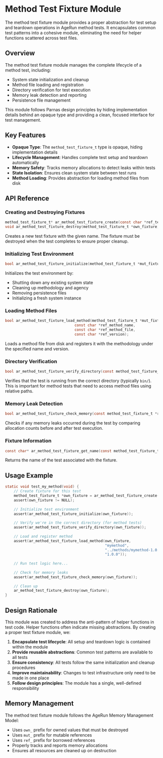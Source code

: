 # Method Test Fixture Module

The method test fixture module provides a proper abstraction for test setup and teardown operations in AgeRun method tests. It encapsulates common test patterns into a cohesive module, eliminating the need for helper functions scattered across test files.

## Overview

The method test fixture module manages the complete lifecycle of a method test, including:
- System state initialization and cleanup
- Method file loading and registration
- Directory verification for test execution
- Memory leak detection and reporting
- Persistence file management

This module follows Parnas design principles by hiding implementation details behind an opaque type and providing a clean, focused interface for test management.

## Key Features

- **Opaque Type**: The `method_test_fixture_t` type is opaque, hiding implementation details
- **Lifecycle Management**: Handles complete test setup and teardown automatically
- **Memory Safety**: Tracks memory allocations to detect leaks within tests
- **State Isolation**: Ensures clean system state between test runs
- **Method Loading**: Provides abstraction for loading method files from disk

## API Reference

### Creating and Destroying Fixtures

```c
method_test_fixture_t* ar_method_test_fixture_create(const char *ref_test_name);
void ar_method_test_fixture_destroy(method_test_fixture_t *own_fixture);
```

Creates a new test fixture with the given name. The fixture must be destroyed when the test completes to ensure proper cleanup.

### Initializing Test Environment

```c
bool ar_method_test_fixture_initialize(method_test_fixture_t *mut_fixture);
```

Initializes the test environment by:
- Shutting down any existing system state
- Cleaning up methodology and agency
- Removing persistence files
- Initializing a fresh system instance

### Loading Method Files

```c
bool ar_method_test_fixture_load_method(method_test_fixture_t *mut_fixture,
                                const char *ref_method_name,
                                const char *ref_method_file,
                                const char *ref_version);
```

Loads a method file from disk and registers it with the methodology under the specified name and version.

### Directory Verification

```c
bool ar_method_test_fixture_verify_directory(const method_test_fixture_t *ref_fixture);
```

Verifies that the test is running from the correct directory (typically `bin/`). This is important for method tests that need to access method files using relative paths.

### Memory Leak Detection

```c
bool ar_method_test_fixture_check_memory(const method_test_fixture_t *ref_fixture);
```

Checks if any memory leaks occurred during the test by comparing allocation counts before and after test execution.

### Fixture Information

```c
const char* ar_method_test_fixture_get_name(const method_test_fixture_t *ref_fixture);
```

Returns the name of the test associated with the fixture.

## Usage Example

```c
static void test_my_method(void) {
    // Create fixture for this test
    method_test_fixture_t *own_fixture = ar_method_test_fixture_create("test_my_method");
    assert(own_fixture != NULL);
    
    // Initialize test environment
    assert(ar_method_test_fixture_initialize(own_fixture));
    
    // Verify we're in the correct directory (for method tests)
    assert(ar_method_test_fixture_verify_directory(own_fixture));
    
    // Load and register method
    assert(ar_method_test_fixture_load_method(own_fixture, 
                                              "mymethod", 
                                              "../methods/mymethod-1.0.0.method",
                                              "1.0.0"));
    
    // Run test logic here...
    
    // Check for memory leaks
    assert(ar_method_test_fixture_check_memory(own_fixture));
    
    // Clean up
    ar_method_test_fixture_destroy(own_fixture);
}
```

## Design Rationale

This module was created to address the anti-pattern of helper functions in test code. Helper functions often indicate missing abstractions. By creating a proper test fixture module, we:

1. **Encapsulate test lifecycle**: All setup and teardown logic is contained within the module
2. **Provide reusable abstractions**: Common test patterns are available to all tests
3. **Ensure consistency**: All tests follow the same initialization and cleanup procedures
4. **Improve maintainability**: Changes to test infrastructure only need to be made in one place
5. **Follow design principles**: The module has a single, well-defined responsibility

## Memory Management

The method test fixture module follows the AgeRun Memory Management Model:
- Uses `own_` prefix for owned values that must be destroyed
- Uses `mut_` prefix for mutable references
- Uses `ref_` prefix for borrowed references
- Properly tracks and reports memory allocations
- Ensures all resources are cleaned up on destruction